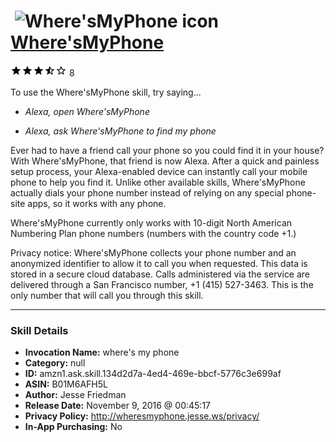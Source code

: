 # &nbsp;<img src="skill_icon" alt="Where'sMyPhone icon" width="36"> [Where'sMyPhone](http://alexa.amazon.com/#skills/amzn1.ask.skill.134d2d7a-4ed4-469e-bbcf-5776c3e699af)
![3.8 stars](../../images/ic_star_black_18dp_1x.png)![3.8 stars](../../images/ic_star_black_18dp_1x.png)![3.8 stars](../../images/ic_star_black_18dp_1x.png)![3.8 stars](../../images/ic_star_half_black_18dp_1x.png)![3.8 stars](../../images/ic_star_border_black_18dp_1x.png) 8

To use the Where'sMyPhone skill, try saying...

* *Alexa, open Where'sMyPhone*

* *Alexa, ask Where'sMyPhone to find my phone*

Ever had to have a friend call your phone so you could find it in your house? With Where'sMyPhone, that friend is now Alexa. After a quick and painless setup process, your Alexa-enabled device can instantly call your mobile phone to help you find it. Unlike other available skills, Where'sMyPhone actually dials your phone number instead of relying on any special phone-site apps, so it works with any phone.

Where'sMyPhone currently only works with 10-digit North American Numbering Plan phone numbers (numbers with the country code +1.)

Privacy notice: Where'sMyPhone collects your phone number and an anonymized identifier to allow it to call you when requested. This data is stored in a secure cloud database. Calls administered via the service are delivered through a San Francisco number, +1 (415) 527-3463. This is the only number that will call you through this skill.

***

### Skill Details

* **Invocation Name:** where's my phone
* **Category:** null
* **ID:** amzn1.ask.skill.134d2d7a-4ed4-469e-bbcf-5776c3e699af
* **ASIN:** B01M6AFH5L
* **Author:** Jesse Friedman
* **Release Date:** November 9, 2016 @ 00:45:17
* **Privacy Policy:** http://wheresmyphone.jesse.ws/privacy/
* **In-App Purchasing:** No

